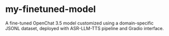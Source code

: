 # my-finetuned-model
A fine-tuned OpenChat 3.5 model customized using a domain-specific JSONL dataset, deployed with ASR-LLM-TTS pipeline and Gradio interface.
